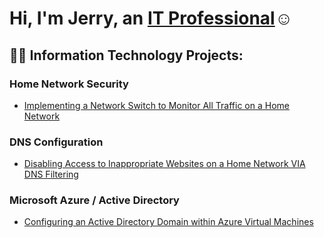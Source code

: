 <h1>Hi, I'm Jerry, an <a href="https://linkedin.com/in/jerry-fricker">IT Professional</a>☺</h1>

<h2>👨‍💻 Information Technology Projects:</h2>

<h3>
  Home Network Security
</h3>

- [Implementing a Network Switch to Monitor All Traffic on a Home Network](https://github.com/Jerbear28-spec/Network-Switch-Project.git)

<h3>
  DNS Configuration 
</h3>

- [Disabling Access to Inappropriate Websites on a Home Network VIA DNS Filtering](https://github.com/Jerbear28-spec/Adult-Content-Blocker.git)

<h3>
  Microsoft Azure / Active Directory
</h3>

  - [Configuring an Active Directory Domain within Azure Virtual Machines](https://github.com/Jerbear28-spec/AD-Azure-Deployment.git)
